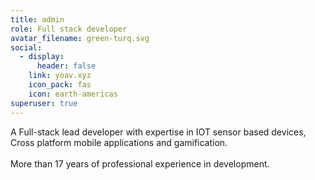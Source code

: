 ```yaml
---
title: admin
role: Full stack developer
avatar_filename: green-turq.svg
social:
  - display:
      header: false
    link: yoav.xyz
    icon_pack: fas
    icon: earth-americas
superuser: true
---
```

<!--StartFragment-->

A Full-stack lead developer with expertise in IOT sensor based devices,\
Cross platform mobile applications and gamification.\
\
More than 17 years of professional experience in development.

<!--EndFragment-->